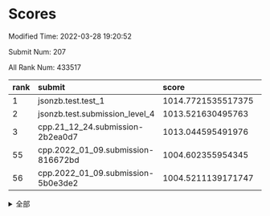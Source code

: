 # Scores

Modified Time: 2022-03-28 19:20:52

Submit Num: 207

All Rank Num: 433517

| rank |               submit               |       score        |       sigma        | pk_num |
| :--- | :--------------------------------- | :----------------- | :----------------- | :----- |
| 1    | jsonzb.test.test_1                 | 1014.7721535517375 | 0.822154850356314  | 8378   |
| 2    | jsonzb.test.submission_level_4     | 1013.521630495763  | 0.8282117416301993 | 8380   |
| 3    | cpp.21_12_24.submission-2b2ea0d7   | 1013.044595491976  | 0.7780917274983534 | 8375   |
| 55   | cpp.2022_01_09.submission-816672bd | 1004.602355954345  | 0.7151464241066787 | 8381   |
| 56   | cpp.2022_01_09.submission-5b0e3de2 | 1004.5211139171747 | 0.7171609598561379 | 8374   |


<details>
<summary>全部</summary>

| rank |                 submit                 |       score        |       sigma        | pk_num |
| :--- | :------------------------------------- | :----------------- | :----------------- | :----- |
| 1    | jsonzb.test.test_1                     | 1014.7721535517375 | 0.822154850356314  | 8378   |
| 2    | jsonzb.test.submission_level_4         | 1013.521630495763  | 0.8282117416301993 | 8380   |
| 3    | cpp.21_12_24.submission-2b2ea0d7       | 1013.044595491976  | 0.7780917274983534 | 8375   |
| 4    | gobigger.level_3.submission_level_3_43 | 1011.8624930479905 | 0.773865120186966  | 8380   |
| 5    | gobigger.level_3.submission_level_3_11 | 1011.7175491859391 | 0.785212746220404  | 8376   |
| 6    | gobigger.level_3.submission_level_3_33 | 1011.2321225836016 | 0.7971126410502075 | 8379   |
| 7    | gobigger.level_3.submission_level_3_48 | 1011.0843967996574 | 0.7783571403212133 | 8379   |
| 8    | gobigger.level_3.submission_level_3_15 | 1010.9890916848404 | 0.7847660985209154 | 8374   |
| 9    | gobigger.level_3.submission_level_3_17 | 1010.9675246682176 | 0.7934195191159172 | 8376   |
| 10   | gobigger.level_3.submission_level_3_19 | 1010.9611235095787 | 0.7598871727786409 | 8375   |
| 11   | gobigger.level_3.submission_level_3_0  | 1010.9459965481017 | 0.7561106583147146 | 8380   |
| 12   | gobigger.level_3.submission_level_3_25 | 1010.9070350113744 | 0.767336344743867  | 8372   |
| 13   | gobigger.level_3.submission_level_3_6  | 1010.8516442648166 | 0.7623547353468817 | 8375   |
| 14   | gobigger.level_3.submission_level_3_5  | 1010.7992816704374 | 0.7644739652460777 | 8378   |
| 15   | gobigger.level_3.submission_level_3_34 | 1010.7948853396206 | 0.76729480926092   | 8373   |
| 16   | gobigger.level_3.submission_level_3_40 | 1010.7474290052905 | 0.7688212672936484 | 8380   |
| 17   | gobigger.level_3.submission_level_3_8  | 1010.7395569210868 | 0.7471992045884375 | 8374   |
| 18   | gobigger.level_3.submission_level_3_3  | 1010.6076792813369 | 0.7549905121145488 | 8378   |
| 19   | gobigger.level_3.submission_level_3_16 | 1010.6000545112917 | 0.7697722291045506 | 8378   |
| 20   | gobigger.level_3.submission_level_3_22 | 1010.5902820169987 | 0.7739729031171816 | 8373   |
| 21   | gobigger.level_3.submission_level_3_10 | 1010.5850604078862 | 0.7750436010795627 | 8376   |
| 22   | gobigger.level_3.submission_level_3_13 | 1010.5222556666221 | 0.7592656419999608 | 8374   |
| 23   | gobigger.level_3.submission_level_3_7  | 1010.4934021739213 | 0.7565828670236736 | 8375   |
| 24   | gobigger.level_3.submission_level_3_14 | 1010.4629024609129 | 0.7835389191787535 | 8377   |
| 25   | gobigger.level_3.submission_level_3_45 | 1010.4587981283444 | 0.7516293730586131 | 8375   |
| 26   | gobigger.level_3.submission_level_3_39 | 1010.4070947127033 | 0.7651931695316089 | 8371   |
| 27   | gobigger.level_3.submission_level_3_9  | 1010.3491508368616 | 0.7662655311897437 | 8371   |
| 28   | gobigger.level_3.submission_level_3_46 | 1010.3226788193524 | 0.7758499761079116 | 8383   |
| 29   | gobigger.level_3.submission_level_3_47 | 1010.3035537418109 | 0.7735520144383689 | 8379   |
| 30   | gobigger.level_3.submission_level_3_49 | 1010.2958230081301 | 0.7695762134368247 | 8378   |
| 31   | gobigger.level_3.submission_level_3_41 | 1010.2255185960894 | 0.7634370938884085 | 8378   |
| 32   | gobigger.level_3.submission_level_3_2  | 1010.193332683551  | 0.7664399725205483 | 8378   |
| 33   | gobigger.level_3.submission_level_3_27 | 1010.0961866343441 | 0.7798332050500444 | 8379   |
| 34   | gobigger.level_3.submission_level_3_12 | 1010.049649361364  | 0.7465361396414972 | 8381   |
| 35   | gobigger.level_3.submission_level_3_37 | 1009.9018517129829 | 0.761106530987682  | 8385   |
| 36   | gobigger.level_3.submission_level_3_4  | 1009.731234922611  | 0.753226760235527  | 8375   |
| 37   | gobigger.level_3.submission_level_3_26 | 1009.7236977194193 | 0.7658126731948729 | 8378   |
| 38   | gobigger.level_3.submission_level_3_23 | 1009.7153545395402 | 0.7655865262743121 | 8376   |
| 39   | gobigger.level_3.submission_level_3_24 | 1009.6815811402946 | 0.7668381309430311 | 8381   |
| 40   | gobigger.level_3.submission_level_3_44 | 1009.6579629515153 | 0.7713611403198326 | 8382   |
| 41   | gobigger.level_3.submission_level_3_18 | 1009.6296137712735 | 0.7426565559524477 | 8380   |
| 42   | gobigger.level_3.submission_level_3_1  | 1009.5735952684429 | 0.7608543386043636 | 8379   |
| 43   | gobigger.level_3.submission_level_3_38 | 1009.5516504171081 | 0.7694563507039028 | 8372   |
| 44   | gobigger.level_3.submission_level_3_31 | 1009.3051842870622 | 0.7456649638436244 | 8377   |
| 45   | gobigger.level_3.submission_level_3_30 | 1009.231298311133  | 0.762590336263234  | 8368   |
| 46   | gobigger.level_3.submission_level_3_32 | 1009.2037457969916 | 0.7649549054100515 | 8378   |
| 47   | gobigger.level_3.submission_level_3_21 | 1009.1449491415416 | 0.7637805152605007 | 8375   |
| 48   | gobigger.level_3.submission_level_3_36 | 1009.0198389269034 | 0.7489612358650373 | 8380   |
| 49   | gobigger.level_3.submission_level_3_28 | 1009.0061228669359 | 0.7491825601723004 | 8371   |
| 50   | gobigger.level_3.submission_level_3_20 | 1008.9186750398782 | 0.7411683588516712 | 8377   |
| 51   | gobigger.level_3.submission_level_3_42 | 1008.8927654448311 | 0.7300857761427577 | 8381   |
| 52   | gobigger.level_3.submission_level_3_35 | 1008.8714316516487 | 0.7463352100486395 | 8375   |
| 53   | gobigger.level_3.submission_level_3_29 | 1008.6577865891805 | 0.7716909460822893 | 8378   |
| 54   | gobigger.level_1.submission_level_1_5  | 1004.6191081523846 | 0.7004554573405959 | 8378   |
| 55   | cpp.2022_01_09.submission-816672bd     | 1004.602355954345  | 0.7151464241066787 | 8381   |
| 56   | cpp.2022_01_09.submission-5b0e3de2     | 1004.5211139171747 | 0.7171609598561379 | 8374   |
| 57   | gobigger.level_1.submission_level_1_47 | 1004.4825604941283 | 0.7367087024148291 | 8377   |
| 58   | gobigger.level_1.submission_level_1_33 | 1004.3938274479046 | 0.726706138725187  | 8372   |
| 59   | gobigger.level_1.submission_level_1_36 | 1004.3034492689294 | 0.7093239384376853 | 8375   |
| 60   | gobigger.level_1.submission_level_1_8  | 1004.1473497633287 | 0.7216006543296634 | 8381   |
| 61   | gobigger.level_1.submission_level_1_34 | 1004.0198310843033 | 0.7127881278976066 | 8381   |
| 62   | gobigger.level_1.submission_level_1_4  | 1003.9865954578779 | 0.7199418148944834 | 8378   |
| 63   | gobigger.level_1.submission_level_1_49 | 1003.9775535770867 | 0.7185027815249848 | 8379   |
| 64   | gobigger.level_1.submission_level_1_42 | 1003.8675396283159 | 0.7251839155408399 | 8380   |
| 65   | gobigger.level_1.submission_level_1_2  | 1003.8544571260217 | 0.7237907986074955 | 8382   |
| 66   | gobigger.level_1.submission_level_1_26 | 1003.7656372805408 | 0.7222031683899236 | 8378   |
| 67   | gobigger.level_1.submission_level_1_3  | 1003.5624902846099 | 0.715040017612941  | 8372   |
| 68   | gobigger.level_1.submission_level_1_0  | 1003.4715511609768 | 0.7194137277509418 | 8375   |
| 69   | gobigger.level_1.submission_level_1_1  | 1003.4612918310963 | 0.7079527248131398 | 8378   |
| 70   | gobigger.level_1.submission_level_1_27 | 1003.3957694867674 | 0.7112780986301743 | 8374   |
| 71   | gobigger.level_1.submission_level_1_28 | 1003.2990257022775 | 0.7195092002839542 | 8378   |
| 72   | gobigger.level_1.submission_level_1_45 | 1003.2929893885605 | 0.7081446711746519 | 8378   |
| 73   | gobigger.level_1.submission_level_1_41 | 1003.2091525553457 | 0.7362090702652291 | 8382   |
| 74   | gobigger.level_1.submission_level_1_30 | 1003.1852877054323 | 0.7028930022991687 | 8380   |
| 75   | gobigger.level_1.submission_level_1_13 | 1003.164449912803  | 0.7212763746380719 | 8373   |
| 76   | gobigger.level_1.submission_level_1_18 | 1003.1624249021188 | 0.7140099835792663 | 8376   |
| 77   | gobigger.level_1.submission_level_1_46 | 1003.1175777532782 | 0.7262998721462147 | 8380   |
| 78   | gobigger.level_1.submission_level_1_40 | 1003.1161207364755 | 0.7128065275804302 | 8375   |
| 79   | gobigger.level_1.submission_level_1_23 | 1003.1127776867493 | 0.7074529507117903 | 8380   |
| 80   | gobigger.level_1.submission_level_1_20 | 1003.1039085490314 | 0.7178626404916643 | 8371   |
| 81   | gobigger.level_1.submission_level_1_37 | 1003.0771085861184 | 0.7071429045844858 | 8375   |
| 82   | gobigger.level_1.submission_level_1_21 | 1003.0677079926246 | 0.7277755053621017 | 8378   |
| 83   | gobigger.level_1.submission_level_1_6  | 1002.9121953411687 | 0.718896370920694  | 8374   |
| 84   | gobigger.level_1.submission_level_1_24 | 1002.8865483933688 | 0.7124164077515609 | 8375   |
| 85   | gobigger.level_1.submission_level_1_43 | 1002.8678794111984 | 0.7133897556015271 | 8381   |
| 86   | gobigger.level_1.submission_level_1_10 | 1002.8339131976697 | 0.714824044193416  | 8376   |
| 87   | gobigger.level_1.submission_level_1_15 | 1002.7648218590643 | 0.7156572381176367 | 8373   |
| 88   | gobigger.level_1.submission_level_1_16 | 1002.7172850658794 | 0.7069945504782038 | 8379   |
| 89   | gobigger.level_1.submission_level_1_17 | 1002.6865523334424 | 0.72072330305776   | 8378   |
| 90   | gobigger.level_1.submission_level_1_12 | 1002.6460816453697 | 0.7163902102837427 | 8378   |
| 91   | gobigger.level_1.submission_level_1_31 | 1002.5736826920324 | 0.7170183596099262 | 8380   |
| 92   | gobigger.level_1.submission_level_1_29 | 1002.5348396864481 | 0.7182892877944431 | 8380   |
| 93   | gobigger.level_1.submission_level_1_44 | 1002.5053892478577 | 0.7176460854950101 | 8378   |
| 94   | gobigger.level_1.submission_level_1_32 | 1002.400448272202  | 0.7145110741784549 | 8382   |
| 95   | gobigger.level_1.submission_level_1_14 | 1002.3606237461529 | 0.7015394252175846 | 8381   |
| 96   | gobigger.level_1.submission_level_1_22 | 1002.2783613757587 | 0.7134572274003549 | 8380   |
| 97   | gobigger.level_1.submission_level_1_35 | 1002.233258700767  | 0.7077553677260078 | 8378   |
| 98   | gobigger.level_1.submission_level_1_11 | 1002.2059807369411 | 0.7121234230831541 | 8378   |
| 99   | gobigger.level_1.submission_level_1_7  | 1002.1953976736307 | 0.7063285874818528 | 8374   |
| 100  | gobigger.level_1.submission_level_1_19 | 1002.1100443877377 | 0.7128974946898089 | 8380   |
| 101  | gobigger.level_1.submission_level_1_25 | 1002.0677030394739 | 0.7132306601619632 | 8383   |
| 102  | gobigger.level_1.submission_level_1_39 | 1001.9266009247626 | 0.7075590425217781 | 8380   |
| 103  | gobigger.level_1.submission_level_1_48 | 1001.9206819213739 | 0.7074268840194036 | 8378   |
| 104  | gobigger.level_1.submission_level_1_38 | 1001.4871049431698 | 0.7109128991894822 | 8380   |
| 105  | gobigger.level_1.submission_level_1_9  | 1001.3630766822517 | 0.7061748518198989 | 8382   |
| 106  | gobigger.random.submission_random_44   | 997.2978422235678  | 0.7053909326141004 | 8382   |
| 107  | gobigger.random.submission_random_43   | 997.0274178646152  | 0.6944543201863894 | 8376   |
| 108  | gobigger.random.submission_random_10   | 996.8497762360057  | 0.7055019241185432 | 8379   |
| 109  | gobigger.random.submission_random_25   | 996.7905843851328  | 0.7101747400497456 | 8376   |
| 110  | gobigger.random.submission_random_27   | 996.7548230986582  | 0.703432643607193  | 8377   |
| 111  | gobigger.random.submission_random_15   | 996.7411659206954  | 0.7128485976016918 | 8378   |
| 112  | gobigger.random.submission_random_39   | 996.6949487451784  | 0.7069400649039365 | 8376   |
| 113  | gobigger.random.submission_random_30   | 996.6581969705204  | 0.7033073295185994 | 8378   |
| 114  | gobigger.random.submission_random_7    | 996.646884795017   | 0.7231401718973548 | 8375   |
| 115  | gobigger.random.submission_random_24   | 996.6381204812535  | 0.6997570392279724 | 8377   |
| 116  | gobigger.random.submission_random_45   | 996.6192050761373  | 0.7268097779660628 | 8375   |
| 117  | gobigger.random.submission_random_29   | 996.5672422353799  | 0.6923471901748885 | 8375   |
| 118  | gobigger.random.submission_random_3    | 996.4862496641052  | 0.6989555821069355 | 8379   |
| 119  | gobigger.random.submission_random_32   | 996.4824263888169  | 0.704986728532225  | 8370   |
| 120  | gobigger.random.submission_random_8    | 996.4487517974582  | 0.7097229370469197 | 8379   |
| 121  | gobigger.random.submission_random_22   | 996.4348858995513  | 0.7189609891507445 | 8378   |
| 122  | gobigger.random.submission_random_18   | 996.3975628106548  | 0.7133649840884856 | 8375   |
| 123  | gobigger.random.submission_random_13   | 996.332303103502   | 0.7086070115911144 | 8380   |
| 124  | gobigger.random.submission_random_37   | 996.2711623404814  | 0.7110448629657893 | 8380   |
| 125  | gobigger.random.submission_random_11   | 996.2707573429982  | 0.7171656437888376 | 8375   |
| 126  | gobigger.random.submission_random_19   | 996.1993630262631  | 0.7140184007693106 | 8373   |
| 127  | gobigger.random.submission_random_41   | 996.1436818168971  | 0.7050426325706477 | 8377   |
| 128  | gobigger.random.submission_random_31   | 995.9437266502888  | 0.6979738126454289 | 8380   |
| 129  | gobigger.random.submission_random_16   | 995.9396825190446  | 0.7047823695332635 | 8374   |
| 130  | gobigger.random.submission_random_35   | 995.9293556942506  | 0.7126549955719224 | 8381   |
| 131  | gobigger.random.submission_random_0    | 995.8507996613369  | 0.7153895936780232 | 8377   |
| 132  | gobigger.random.submission_random_4    | 995.841389957483   | 0.7220067925153227 | 8377   |
| 133  | gobigger.random.submission_random_20   | 995.8085443550069  | 0.7070558793833511 | 8374   |
| 134  | gobigger.random.submission_random_17   | 995.7966646659772  | 0.7121771297323647 | 8378   |
| 135  | gobigger.random.submission_random_5    | 995.7768032524887  | 0.7145975394049336 | 8380   |
| 136  | gobigger.random.submission_random_49   | 995.6980650418201  | 0.7114678478905382 | 8377   |
| 137  | gobigger.random.submission_random_9    | 995.6558342563155  | 0.7164201247841053 | 8374   |
| 138  | gobigger.random.submission_random_26   | 995.5485656514105  | 0.7112585374179865 | 8371   |
| 139  | gobigger.random.submission_random_28   | 995.5122134788318  | 0.7060640785467528 | 8380   |
| 140  | gobigger.random.submission_random_48   | 995.5098528185252  | 0.7248205559104388 | 8380   |
| 141  | gobigger.random.submission_random_23   | 995.4862062136956  | 0.7061933701145171 | 8379   |
| 142  | gobigger.random.submission_random_34   | 995.474875895277   | 0.7165235890435933 | 8375   |
| 143  | gobigger.random.submission_random_14   | 995.4657157353898  | 0.6965483295916212 | 8381   |
| 144  | gobigger.random.submission_random_6    | 995.435283937421   | 0.7022994350238175 | 8379   |
| 145  | gobigger.random.submission_random_12   | 995.3889894245638  | 0.7108536229618092 | 8376   |
| 146  | gobigger.random.submission_random_36   | 995.3552447670701  | 0.7197409909264778 | 8373   |
| 147  | gobigger.random.submission_random_38   | 995.2107449631993  | 0.70646952697699   | 8379   |
| 148  | gobigger.random.submission_random_40   | 995.1566006048121  | 0.7127415176899339 | 8376   |
| 149  | gobigger.random.submission_random_47   | 994.9998950087931  | 0.7153168300208858 | 8377   |
| 150  | gobigger.random.submission_random_1    | 994.8539181808259  | 0.72464833202111   | 8377   |
| 151  | gobigger.random.submission_random_33   | 994.6904065215892  | 0.7184035139389303 | 8376   |
| 152  | gobigger.random.submission_random_46   | 994.6398718150273  | 0.726049340153899  | 8377   |
| 153  | gobigger.level_2.submission_level_2_28 | 994.4850635888259  | 0.7284764932624677 | 8376   |
| 154  | gobigger.random.submission_random_21   | 994.4538419250008  | 0.716583203952903  | 8373   |
| 155  | gobigger.random.submission_random_2    | 994.4393258227034  | 0.7067257940791479 | 8380   |
| 156  | gobigger.level_2.submission_level_2_43 | 994.3804563242384  | 0.7152280674704118 | 8381   |
| 157  | gobigger.level_2.submission_level_2_9  | 994.2566099686533  | 0.7203282991129116 | 8374   |
| 158  | gobigger.random.submission_random_42   | 993.8941031931457  | 0.733381723558215  | 8375   |
| 159  | gobigger.level_2.submission_level_2_18 | 993.7197621580297  | 0.7300105874731655 | 8380   |
| 160  | gobigger.level_2.submission_level_2_47 | 993.5298626717919  | 0.7410458563844635 | 8377   |
| 161  | gobigger.level_2.submission_level_2_35 | 993.5164055644096  | 0.724413524848952  | 8378   |
| 162  | gobigger.level_2.submission_level_2_37 | 993.471465818845   | 0.7363689875254323 | 8382   |
| 163  | gobigger.level_2.submission_level_2_39 | 993.448625504767   | 0.7253808502112756 | 8378   |
| 164  | gobigger.level_2.submission_level_2_8  | 993.4435566443852  | 0.7421919851197591 | 8376   |
| 165  | gobigger.level_2.submission_level_2_13 | 993.4187801007355  | 0.7250842443038147 | 8374   |
| 166  | gobigger.level_2.submission_level_2_6  | 993.0603748874365  | 0.749193251168477  | 8376   |
| 167  | gobigger.level_2.submission_level_2_1  | 992.9976819909718  | 0.7352855981453245 | 8374   |
| 168  | gobigger.level_2.submission_level_2_15 | 992.9668804098061  | 0.7490391023924226 | 8377   |
| 169  | gobigger.level_2.submission_level_2_16 | 992.9536806862383  | 0.7309045626689914 | 8378   |
| 170  | gobigger.level_2.submission_level_2_10 | 992.8569245667463  | 0.7457342700036015 | 8370   |
| 171  | gobigger.level_2.submission_level_2_30 | 992.8275455992596  | 0.7441255927235632 | 8376   |
| 172  | gobigger.level_2.submission_level_2_24 | 992.740657134051   | 0.7477388419160984 | 8378   |
| 173  | gobigger.level_2.submission_level_2_12 | 992.7177570817149  | 0.7196718478365441 | 8379   |
| 174  | gobigger.level_2.submission_level_2_34 | 992.7040128375002  | 0.7496734785009935 | 8379   |
| 175  | gobigger.level_2.submission_level_2_0  | 992.5710920911685  | 0.734635238405684  | 8376   |
| 176  | gobigger.level_2.submission_level_2_31 | 992.525056667506   | 0.7519938746706485 | 8377   |
| 177  | gobigger.level_2.submission_level_2_29 | 992.3886655225302  | 0.73804400495679   | 8377   |
| 178  | gobigger.level_2.submission_level_2_46 | 992.3568998543813  | 0.7450770310017343 | 8373   |
| 179  | gobigger.level_2.submission_level_2_49 | 992.2440510372122  | 0.745388906444528  | 8375   |
| 180  | gobigger.level_2.submission_level_2_41 | 992.2433240984789  | 0.7368362146412704 | 8377   |
| 181  | gobigger.level_2.submission_level_2_23 | 992.2371956661477  | 0.7587554220556574 | 8372   |
| 182  | gobigger.level_2.submission_level_2_45 | 992.2238433591533  | 0.7356486810706374 | 8371   |
| 183  | gobigger.level_2.submission_level_2_27 | 992.2161522423511  | 0.7385314857671551 | 8381   |
| 184  | gobigger.level_2.submission_level_2_22 | 992.1861103407992  | 0.7410339884676288 | 8376   |
| 185  | gobigger.level_2.submission_level_2_44 | 992.1593046801236  | 0.7212873157087869 | 8375   |
| 186  | gobigger.level_2.submission_level_2_33 | 992.1123130416904  | 0.7447219794804929 | 8378   |
| 187  | gobigger.level_2.submission_level_2_11 | 992.063595065883   | 0.7429790916708975 | 8378   |
| 188  | gobigger.level_2.submission_level_2_19 | 992.0593256766878  | 0.7640839719035913 | 8376   |
| 189  | gobigger.level_2.submission_level_2_25 | 992.0386720164382  | 0.7453879933775049 | 8374   |
| 190  | gobigger.level_2.submission_level_2_2  | 992.0133960039105  | 0.7305653893773886 | 8382   |
| 191  | gobigger.level_2.submission_level_2_5  | 991.8072908730213  | 0.7587607396716771 | 8381   |
| 192  | gobigger.level_2.submission_level_2_3  | 991.777528887782   | 0.7442877926341546 | 8380   |
| 193  | gobigger.level_2.submission_level_2_21 | 991.6314857756391  | 0.7674974241982039 | 8382   |
| 194  | gobigger.level_2.submission_level_2_42 | 991.508600302522   | 0.7516558117889319 | 8379   |
| 195  | gobigger.level_2.submission_level_2_26 | 991.406488073309   | 0.7629168818082598 | 8378   |
| 196  | gobigger.level_2.submission_level_2_20 | 991.3079088430095  | 0.7756585100373475 | 8378   |
| 197  | gobigger.level_2.submission_level_2_38 | 991.2521125361202  | 0.7497035847452221 | 8380   |
| 198  | gobigger.level_2.submission_level_2_40 | 991.1475799485195  | 0.7420842420348642 | 8374   |
| 199  | gobigger.level_2.submission_level_2_36 | 991.1441109839833  | 0.7516530363872225 | 8377   |
| 200  | gobigger.level_2.submission_level_2_7  | 990.9790101376379  | 0.7472922039683713 | 8379   |
| 201  | gobigger.level_2.submission_level_2_4  | 990.9674781822204  | 0.7552221216331216 | 8373   |
| 202  | gobigger.level_2.submission_level_2_17 | 990.9343525567265  | 0.7594081896928023 | 8376   |
| 203  | gobigger.level_2.submission_level_2_48 | 990.8687797388117  | 0.7512980680339391 | 8376   |
| 204  | gobigger.level_2.submission_level_2_32 | 990.2047862425724  | 0.753489349600689  | 8378   |
| 205  | gobigger.level_2.submission_level_2_14 | 990.1152184608026  | 0.7777965542050025 | 8374   |
| 206  | gobigger.none.submission_none_0        | 979.4634340283291  | 1.2623261228907208 | 8376   |
| 207  | gobigger.none.submission_none_1        | 977.2529842347524  | 1.4361743605943142 | 8378   |

</details>